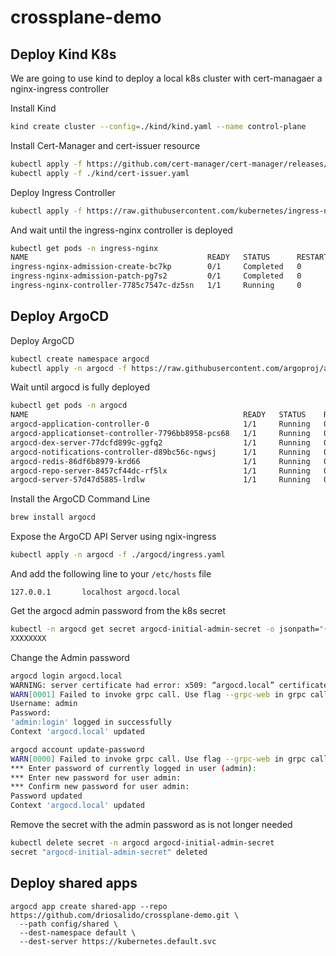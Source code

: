 # crossplane-demo

## Deploy Kind K8s 

We are going to use kind to deploy a local k8s cluster with cert-managaer a nginx-ingress controller

Install Kind

```sh 
kind create cluster --config=./kind/kind.yaml --name control-plane
```

Install Cert-Manager and cert-issuer resource
```sh 
kubectl apply -f https://github.com/cert-manager/cert-manager/releases/download/v1.8.0/cert-manager.yaml
kubectl apply -f ./kind/cert-issuer.yaml
```

Deploy Ingress Controller
```sh
kubectl apply -f https://raw.githubusercontent.com/kubernetes/ingress-nginx/master/deploy/static/provider/kind/deploy.yaml
```

And wait until the ingress-nginx controller is deployed

```sh
kubectl get pods -n ingress-nginx
NAME                                        READY   STATUS      RESTARTS   AGE
ingress-nginx-admission-create-bc7kp        0/1     Completed   0          35s
ingress-nginx-admission-patch-pg7s2         0/1     Completed   0          35s
ingress-nginx-controller-7785c7547c-dz5sn   1/1     Running     0          35s
```

## Deploy ArgoCD

Deploy ArgoCD
```sh
kubectl create namespace argocd
kubectl apply -n argocd -f https://raw.githubusercontent.com/argoproj/argo-cd/stable/manifests/install.yaml
```

Wait until argocd is fully deployed
```sh
kubectl get pods -n argocd
NAME                                                READY   STATUS    RESTARTS   AGE
argocd-application-controller-0                     1/1     Running   0          71s
argocd-applicationset-controller-7796bb8958-pcs68   1/1     Running   0          71s
argocd-dex-server-77dcfd899c-ggfq2                  1/1     Running   0          71s
argocd-notifications-controller-d89bc56c-ngwsj      1/1     Running   0          71s
argocd-redis-86df6b8979-krd66                       1/1     Running   0          71s
argocd-repo-server-8457cf44dc-rf5lx                 1/1     Running   0          71s
argocd-server-57d47d5885-lrdlw                      1/1     Running   0          71s
```

Install the ArgoCD Command Line
```sh
brew install argocd
```

Expose the ArgoCD API Server using ngix-ingress
```sh
kubectl apply -n argocd -f ./argocd/ingress.yaml
```

And add the following line to your `/etc/hosts` file

```
127.0.0.1       localhost argocd.local
```

Get the argocd admin password from the k8s secret
```sh
kubectl -n argocd get secret argocd-initial-admin-secret -o jsonpath="{.data.password}" | base64 -d; echo
XXXXXXXX
```

Change the Admin password 
```sh
argocd login argocd.local
WARNING: server certificate had error: x509: “argocd.local” certificate is not trusted. Proceed insecurely (y/n)? y
WARN[0001] Failed to invoke grpc call. Use flag --grpc-web in grpc calls. To avoid this warning message, use flag --grpc-web.
Username: admin
Password:
'admin:login' logged in successfully
Context 'argocd.local' updated

argocd account update-password
WARN[0000] Failed to invoke grpc call. Use flag --grpc-web in grpc calls. To avoid this warning message, use flag --grpc-web.
*** Enter password of currently logged in user (admin):
*** Enter new password for user admin:
*** Confirm new password for user admin:
Password updated
Context 'argocd.local' updated

```

Remove the secret with the admin password as is not longer needed
```sh
kubectl delete secret -n argocd argocd-initial-admin-secret
secret "argocd-initial-admin-secret" deleted
```

## Deploy shared apps

```
argocd app create shared-app --repo https://github.com/driosalido/crossplane-demo.git \
  --path config/shared \
  --dest-namespace default \
  --dest-server https://kubernetes.default.svc
```
